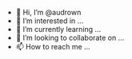 - 👋 Hi, I’m @audrown
- 👀 I’m interested in ...
- 🌱 I’m currently learning ...
- 💞️ I’m looking to collaborate on ...
- 📫 How to reach me ...

<!---
audrown/audrown is a ✨ special ✨ repository because its `README.md` (this file) appears on your GitHub profile.
You can click the Preview link to take a look at your changes.
--->
